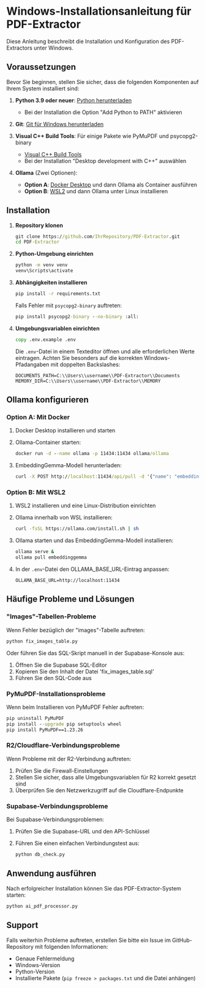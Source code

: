 # Windows-Installationsanleitung für PDF-Extractor

Diese Anleitung beschreibt die Installation und Konfiguration des PDF-Extractors unter Windows.

## Voraussetzungen

Bevor Sie beginnen, stellen Sie sicher, dass die folgenden Komponenten auf Ihrem System installiert sind:

1. **Python 3.9 oder neuer**: [Python herunterladen](https://www.python.org/downloads/)
   - Bei der Installation die Option "Add Python to PATH" aktivieren
   
2. **Git**: [Git für Windows herunterladen](https://gitforwindows.org/)

3. **Visual C++ Build Tools**: Für einige Pakete wie PyMuPDF und psycopg2-binary
   - [Visual C++ Build Tools](https://visualstudio.microsoft.com/visual-cpp-build-tools/)
   - Bei der Installation "Desktop development with C++" auswählen

4. **Ollama** (Zwei Optionen):
   - **Option A**: [Docker Desktop](https://www.docker.com/products/docker-desktop/) und dann Ollama als Container ausführen
   - **Option B**: [WSL2](https://learn.microsoft.com/en-us/windows/wsl/install) und dann Ollama unter Linux installieren

## Installation

1. **Repository klonen**

   ```cmd
   git clone https://github.com/IhrRepository/PDF-Extractor.git
   cd PDF-Extractor
   ```

2. **Python-Umgebung einrichten**

   ```cmd
   python -m venv venv
   venv\Scripts\activate
   ```

3. **Abhängigkeiten installieren**

   ```cmd
   pip install -r requirements.txt
   ```

   Falls Fehler mit `psycopg2-binary` auftreten:
   ```cmd
   pip install psycopg2-binary --no-binary :all:
   ```

4. **Umgebungsvariablen einrichten**

   ```cmd
   copy .env.example .env
   ```

   Die `.env`-Datei in einem Texteditor öffnen und alle erforderlichen Werte eintragen. Achten Sie besonders auf die korrekten Windows-Pfadangaben mit doppelten Backslashes:

   ```
   DOCUMENTS_PATH=C:\\Users\\username\\PDF-Extractor\\Documents
   MEMORY_DIR=C:\\Users\\username\\PDF-Extractor\\MEMORY
   ```

## Ollama konfigurieren

### Option A: Mit Docker

1. Docker Desktop installieren und starten
2. Ollama-Container starten:

   ```cmd
   docker run -d --name ollama -p 11434:11434 ollama/ollama
   ```

3. EmbeddingGemma-Modell herunterladen:

   ```cmd
   curl -X POST http://localhost:11434/api/pull -d '{"name": "embeddinggemma"}'
   ```

### Option B: Mit WSL2

1. WSL2 installieren und eine Linux-Distribution einrichten
2. Ollama innerhalb von WSL installieren:

   ```bash
   curl -fsSL https://ollama.com/install.sh | sh
   ```

3. Ollama starten und das EmbeddingGemma-Modell installieren:

   ```bash
   ollama serve &
   ollama pull embeddinggemma
   ```

4. In der `.env`-Datei den OLLAMA_BASE_URL-Eintrag anpassen:

   ```
   OLLAMA_BASE_URL=http://localhost:11434
   ```

## Häufige Probleme und Lösungen

### "Images"-Tabellen-Probleme

Wenn Fehler bezüglich der "images"-Tabelle auftreten:

```cmd
python fix_images_table.py
```

Oder führen Sie das SQL-Skript manuell in der Supabase-Konsole aus:

1. Öffnen Sie die Supabase SQL-Editor
2. Kopieren Sie den Inhalt der Datei 'fix_images_table.sql'
3. Führen Sie den SQL-Code aus

### PyMuPDF-Installationsprobleme

Wenn beim Installieren von PyMuPDF Fehler auftreten:

```cmd
pip uninstall PyMuPDF
pip install --upgrade pip setuptools wheel
pip install PyMuPDF==1.23.26
```

### R2/Cloudflare-Verbindungsprobleme

Wenn Probleme mit der R2-Verbindung auftreten:

1. Prüfen Sie die Firewall-Einstellungen
2. Stellen Sie sicher, dass alle Umgebungsvariablen für R2 korrekt gesetzt sind
3. Überprüfen Sie den Netzwerkzugriff auf die Cloudflare-Endpunkte

### Supabase-Verbindungsprobleme

Bei Supabase-Verbindungsproblemen:

1. Prüfen Sie die Supabase-URL und den API-Schlüssel
2. Führen Sie einen einfachen Verbindungstest aus:

   ```cmd
   python db_check.py
   ```

## Anwendung ausführen

Nach erfolgreicher Installation können Sie das PDF-Extractor-System starten:

```cmd
python ai_pdf_processor.py
```

## Support

Falls weiterhin Probleme auftreten, erstellen Sie bitte ein Issue im GitHub-Repository mit folgenden Informationen:

- Genaue Fehlermeldung
- Windows-Version
- Python-Version
- Installierte Pakete (`pip freeze > packages.txt` und die Datei anhängen)